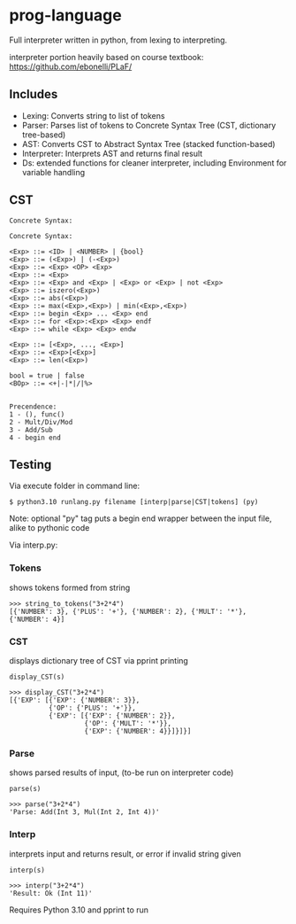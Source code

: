 # prog-language

Full interpreter written in python, from lexing to interpreting.

interpreter portion heavily based on course textbook: https://github.com/ebonelli/PLaF/

## Includes

- Lexing: Converts string to list of tokens
- Parser: Parses list of tokens to Concrete Syntax Tree (CST, dictionary tree-based)
- AST: Converts CST to Abstract Syntax Tree (stacked function-based)
- Interpreter: Interprets AST and returns final result
- Ds: extended functions for cleaner interpreter, including Environment for variable handling

## CST

```
Concrete Syntax:

Concrete Syntax:

<Exp> ::= <ID> | <NUMBER> | {bool}
<Exp> ::= (<Exp>) | (-<Exp>)
<Exp> ::= <Exp> <OP> <Exp>
<Exp> ::= <Exp>
<Exp> ::= <Exp> and <Exp> | <Exp> or <Exp> | not <Exp>
<Exp> ::= iszero(<Exp>)
<Exp> ::= abs(<Exp>)
<Exp> ::= max(<Exp>,<Exp>) | min(<Exp>,<Exp>)
<Exp> ::= begin <Exp> ... <Exp> end
<Exp> ::= for <Exp>:<Exp> <Exp> endf
<Exp> ::= while <Exp> <Exp> endw

<Exp> ::= [<Exp>, ..., <Exp>]
<Exp> ::= <Exp>[<Exp>]
<Exp> ::= len(<Exp>)

bool = true | false
<BOp> ::= <+|-|*|/|%>


Precendence:
1 - (), func()
2 - Mult/Div/Mod
3 - Add/Sub
4 - begin end
```

## Testing

Via execute folder in command line:

```
$ python3.10 runlang.py filename [interp|parse|CST|tokens] (py)
```

Note: optional "py" tag puts a begin end wrapper between the input file, alike to pythonic code

Via interp.py:

### Tokens

shows tokens formed from string
```
>>> string_to_tokens("3+2*4")
[{'NUMBER': 3}, {'PLUS': '+'}, {'NUMBER': 2}, {'MULT': '*'}, {'NUMBER': 4}]
```

### CST

displays dictionary tree of CST via pprint printing
```
display_CST(s)
```

```
>>> display_CST("3+2*4")
[{'EXP': [{'EXP': {'NUMBER': 3}},
          {'OP': {'PLUS': '+'}},
          {'EXP': [{'EXP': {'NUMBER': 2}},
                   {'OP': {'MULT': '*'}},
                   {'EXP': {'NUMBER': 4}}]}]}]
```

### Parse

shows parsed results of input, (to-be run on interpreter code)
```
parse(s)
```

```
>>> parse("3+2*4")
'Parse: Add(Int 3, Mul(Int 2, Int 4))'
```

### Interp

interprets input and returns result, or error if invalid string given
```
interp(s)
```

```
>>> interp("3+2*4")
'Result: Ok (Int 11)'
```

Requires Python 3.10 and pprint to run
